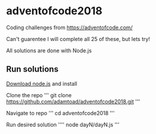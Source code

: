 # adventofcode2018
Coding challenges from https://adventofcode.com/

Can't guarentee I will complete all 25 of these, but lets try!

All solutions are done with Node.js

## Run solutions
[Download node.js](https://nodejs.org/en/download/) and install

Clone the repo
'''
git clone https://github.com/adamtoad/adventofcode2018.git
'''

Navigate to repo
'''
cd adventofcode2018
'''

Run desired solution
''''
node dayN/dayN.js
'''

